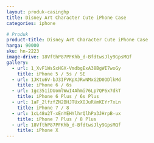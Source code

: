 ```yaml
---
layout: produk-casinghp
title: Disney Art Character Cute iPhone Case
categories: iphone

# Produk
product-title: Disney Art Character Cute iPhone Case
harga: 90000
sku: hn-2223
image-drive: 18VfthP87PFKhb_d-BfdtwsJly9GpsMQf
gallery:
  - url: 1_XvF1WsSxHGX-VmdbgExA38BgWI7woGy
    title: iPhone 5 / 5s / SE
  - url: 1JKtu6V-bJ3IFVKpXJRwNMxG2D0ODlkMd
    title: iPhone 6 / 6s
  - url: 1gc351iDUomlWwI4Ahmi76Lp7QP6x7dkT
    title: iPhone 6 Plus / 6s Plus
  - url: 1aF_2lfzfZN2BHJTUxXOJuRVmKEYr7xLn
    title: iPhone 7 / 8
  - url: 1cL48u2T-xEnYEHYlhrQlhPa3JHrpB-ux
    title: iPhone 7 Plus / 8 Plus
  - url: 18VfthP87PFKhb_d-BfdtwsJly9GpsMQf
    title: iPhone X
---
```

